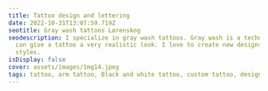 ```yaml
---
title: Tattoo design and lettering
date: 2022-10-31T13:07:59.719Z
seotitle: Gray wash tattoos Lørenskog
seodescription: I specialize in gray wash tattoos. Gray wash is a technique that
  can give a tattoo a very realistic look. I love to create new designs and
  styles.
isDisplay: false
cover: assets/images/1mg14.jpeg
tags: tattoo, arm tattoo, Black and white tattoo, custom tattoo, design tattoo, lettering
---
```

